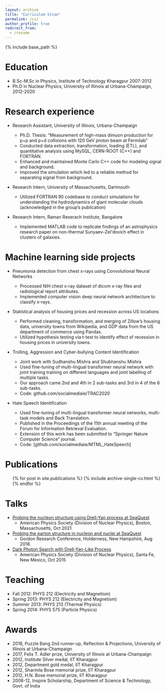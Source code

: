 ```yaml
---
layout: archive
title: "Curriculum Vitae"
permalink: /cv/
author_profile: true
redirect_from:
  - /resume
---
```


{% include base_path %}

Education
======
* B.Sc-M.Sc in Physics, Institute of Technology Kharagpur 2007-2012
* Ph.D in Nuclear Physics, University of Illinois at Urbana-Champaign, 2012-2020 

Research experience
======
* Research Assistant, University of Illinois, Urbana-Champaign
  * Ph.D. Thesis: “Measurement of high-mass dimuon production for p+p and p+d collisions with 120 GeV proton beam at Fermilab”
  * Conducted data extraction, transformation, loading (ETL), and quantitative analysis using MySQL, CERN-ROOT (C++) and FORTRAN.
  * Enhanced and maintained Monte Carlo C++ code for modeling signal and background.
  * Improved the simulation which led to a reliable method for separating signal from background.

* Research Intern, University of Massachusetts, Dartmouth
  * Utilized FORTRAN 90 codebase to conduct simulations for understanding the hydrodynamics of giant molecular clouds (acknowledged in the group’s publication)
  
* Research Intern, Raman Reserach Institute, Bangalore
  * Implemented MATLAB code to replicate findings of an astrophysics research paper on non-thermal Sunyaev–Zel'dovich effect in clusters of galaxies.
  
Machine learning side projects
======
* Pneumonia detection from chest x-rays using Convolutional Neural Networks
  * Processed NIH chest x-ray dataset of dicom x-ray files and radiological report attributes.
  * Implemented computer vision deep neural network architecture to classify x-rays.

* Statistical analysis of housing prices and recession across US locations
  * Performed cleaning, transformation, and merging of Zillow’s housing data, university towns from Wikipedia, and GDP data from the US department of commerce using Pandas.
  * Utilized hypothesis testing via t-test to identify effect of recession in housing prices in university towns. 

* Trolling, Aggression and Cyber-bullying Content Identification
  * Joint work with Sudhanshu Mishra and Shubhanshu Mishra
  * Used fine-tuning of multi-lingual transformer neural network with joint training training on different languages and joint labelling of multiple tasks.
  * Our approach came 2nd and 4th in 2 sub-tasks and 3rd in 4 of the 6 sub-tasks.
  * Code:  github.com/socialmediaie/TRAC2020
  
* Hate Speech Identification
  * Used fine-tuning of multi-lingual transformer neural networks, multi-task models and Back Translation.
  * Published in the Proceedings of the 11th annual meeting of the Forum for Information Retrieval Evaluation.
  * Extension of this work has been submitted to “Springer Nature Computer Science” journal.
  * Code:  [github.com/socialmediaie/MTML_HateSpeech]
 

Publications
======
  <ul>{% for post in site.publications %}
    {% include archive-single-cv.html %}
  {% endfor %}</ul>
  
Talks
======
* [Probing the nucleon structure using Drell-Yan process at SeaQuest](https://meetings.aps.org/Meeting/DNP21/Session/EA.2)
  * American Physics Society (Division of Nuclear Physics), Boston, Massachusetts, Oct 2021
* [Probing the parton structure in nucleon and nuclei at SeaQuest](https://www.grc.org/photonuclear-reactions-conference/2018/)
  * Gordon Research Conference, Holderness, New Hampshire, Aug 2018.
* [Dark Photon Search with Drell-Yan-Like Process](https://ui.adsabs.harvard.edu/abs/2015APS..DNP.ND002P/abstract)
  * American Physics Society (Division of Nuclear Physics), Santa Fe, New Mexico, Oct 2015
  
Teaching
======
* Fall 2012: PHYS 212 (Electricity and Magnetism) 
* Spring 2013: PHYS 212 (Electricity and Magnetism)
* Summer 2013: PHYS 213 (Thermal Physics)
* Spring 2014: PHYS 575 (Particle Physics)

Awards 
=======
* 2018, Puzzle Bang 2nd runner-up, Reflection & Projections, University of Illinois at Urbana-Champaign
* 2017, Felix T. Adler prize, University of Illinois at Urbana-Champaign
* 2012, Institute Silver medal, IIT Kharagpur
* 2012, Department gold medal, IIT Kharagpur
* 2012, Sharmila Bose memorial prize, IIT Kharagpur
* 2012, H.N. Bose memorial prize, IIT Kharagpur
* 2008-12, Inspire Scholarship, Department of Science & Technology, Govt. of India


